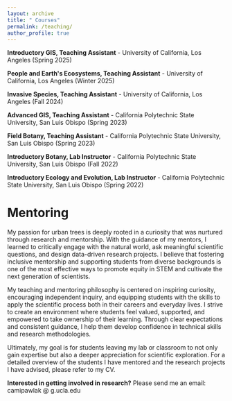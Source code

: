 ```yaml
---
layout: archive
title: " Courses"
permalink: /teaching/
author_profile: true
---
```

**Introductory GIS, Teaching Assistant** -  University of California, Los Angeles (Spring 2025)

**People and Earth's Ecosystems, Teaching Assistant** -  University of California, Los Angeles (Winter 2025)

**Invasive Species, Teaching Assistant** -  University of California, Los Angeles (Fall 2024)

**Advanced GIS, Teaching Assistant** -  California Polytechnic State University, San Luis Obispo (Spring 2023)

**Field Botany, Teaching Assistant** -  California Polytechnic State University, San Luis Obispo (Spring 2023)

**Introductory Botany, Lab Instructor** -  California Polytechnic State University, San Luis Obispo (Fall 2022)

**Introductory Ecology and Evolution, Lab Instructor** -  California Polytechnic State University, San Luis Obispo (Spring 2022)


# Mentoring 

My passion for urban trees is deeply rooted in a curiosity that was nurtured through research and mentorship. With the guidance of my mentors, I learned to critically engage with the natural world, ask meaningful scientific questions, and design data-driven research projects. I believe that fostering inclusive mentorship and supporting students from diverse backgrounds is one of the most effective ways to promote equity in STEM and cultivate the next generation of scientists.

My teaching and mentoring philosophy is centered on inspiring curiosity, encouraging independent inquiry, and equipping students with the skills to apply the scientific process both in their careers and everyday lives. I strive to create an environment where students feel valued, supported, and empowered to take ownership of their learning. Through clear expectations and consistent guidance, I help them develop confidence in technical skills and research methodologies.

Ultimately, my goal is for students leaving my lab or classroom to not only gain expertise but also a deeper appreciation for scientific exploration. For a detailed overview of the students I have mentored and the research projects I have advised, please refer to my CV.

**Interested in getting involved in research?** Please send me an email: camipawlak @ g.ucla.edu

